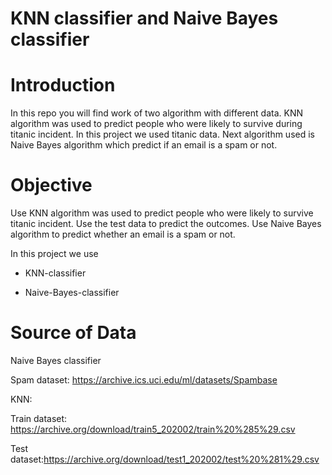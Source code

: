 # KNN classifier and Naive Bayes classifier

# Introduction
In this repo you will find work of two algorithm with different data. KNN algorithm was used to predict people who were likely to survive during titanic incident. In this project we used titanic data.
Next algorithm used is Naive Bayes algorithm which predict if an email is a spam or not.

# Objective
Use KNN algorithm was used to predict people who were likely to survive titanic incident. Use the test data to predict the outcomes. 
Use Naive Bayes algorithm to predict whether an email is a spam or not.

In this project we use

- KNN-classifier

- Naive-Bayes-classifier


# Source of Data

Naive Bayes classifier

  Spam dataset: https://archive.ics.uci.edu/ml/datasets/Spambase 

KNN:

  Train dataset: https://archive.org/download/train5_202002/train%20%285%29.csv

  Test dataset:https://archive.org/download/test1_202002/test%20%281%29.csv
